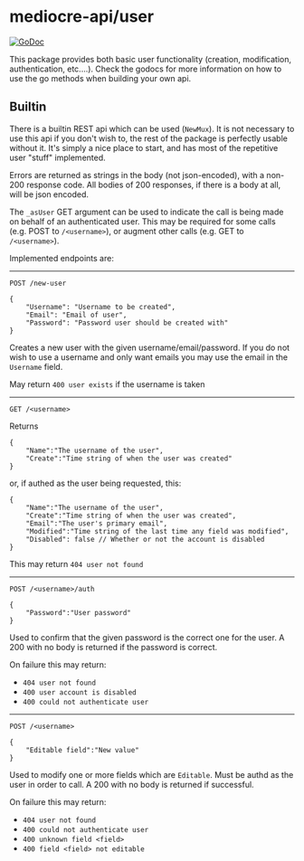 # mediocre-api/user

[![GoDoc](https://godoc.org/github.com/mediocregopher/mediocre-api/user?status.svg)](https://godoc.org/github.com/mediocregopher/mediocre-api/user)

This package provides both basic user functionality (creation, modification,
authentication, etc....). Check the godocs for more information on how to use the
go methods when building your own api.

## Builtin

There is a builtin REST api which can be used (`NewMux`). It is not necessary to
use this api if you don't wish to, the rest of the package is perfectly usable
without it. It's simply a nice place to start, and has most of the repetitive
user "stuff" implemented.

Errors are returned as strings in the body (not json-encoded), with a non-200
response code. All bodies of 200 responses, if there is a body at all, will be
json encoded.

The `_asUser` GET argument can be used to indicate the call is being made on
behalf of an authenticated user. This may be required for some calls (e.g. POST
to `/<username>`), or augment other calls (e.g. GET to `/<username>`).

Implemented endpoints are:

-----

```
POST /new-user

{
    "Username": "Username to be created",
    "Email": "Email of user",
    "Password": "Password user should be created with"
}
```

Creates a new user with the given username/email/password. If you do not wish to
use a username and only want emails you may use the email in the `Username`
field.

May return `400 user exists` if the username is taken

-----

```
GET /<username>
```

Returns

```
{
    "Name":"The username of the user",
    "Create":"Time string of when the user was created"
}
```

or, if authed as the user being requested, this:

```
{
    "Name":"The username of the user",
    "Create":"Time string of when the user was created",
    "Email":"The user's primary email",
    "Modified":"Time string of the last time any field was modified",
    "Disabled": false // Whether or not the account is disabled
}
```

This may return `404 user not found`

-----

```
POST /<username>/auth

{
    "Password":"User password"
}
```

Used to confirm that the given password is the correct one for the user. A 200
with no body is returned if the password is correct.

On failure this may return:

* `404 user not found`
* `400 user account is disabled`
* `400 could not authenticate user`

-----

```
POST /<username>

{
    "Editable field":"New value"
}
```

Used to modify one or more fields which are `Editable`. Must be authd as the
user in order to call. A 200 with no body is returned if successful.

On failure this may return:

* `404 user not found`
* `400 could not authenticate user`
* `400 unknown field <field>`
* `400 field <field> not editable`
